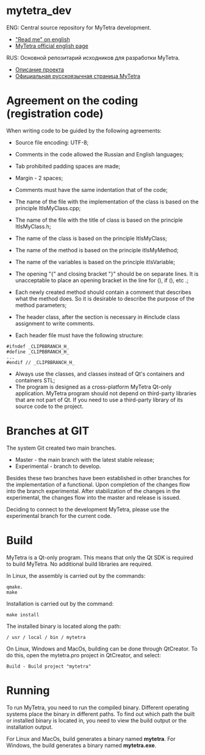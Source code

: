 mytetra_dev
===========

ENG: Central source repository for MyTetra development.<br/> 
* ["Read me" on english](https://github.com/xintrea/mytetra_dev/blob/experimental/README_ENG.md)
* [MyTetra official english page](http://webhamster.ru/site/page/index/articles/projectcode/138)

RUS: Основной репозитарий исходников для разработки MyTetra.<br/>
* [Описание проекта](https://github.com/xintrea/mytetra_dev/blob/experimental/README.md)
* [Официальная русскоязычная страница MyTetra](http://webhamster.ru/site/page/index/articles/projectcode/105)


Agreement on the coding (registration code)
===========================================

When writing code to be guided by the following agreements:

* Source file encoding: UTF-8;
* Comments in the code allowed the Russian and English languages;
* Tab prohibited padding spaces are made;
* Margin - 2 spaces;
* Comments must have the same indentation that of the code;
* The name of the file with the implementation of the class is based on the principle ItIsMyClass.cpp;
* The name of the file with the title of class is based on the principle ItIsMyClass.h;
* The name of the class is based on the principle ItIsMyClass;
* The name of the method is based on the principle itIsMyMethod;
* The name of the variables is based on the principle itIsVariable;
* The opening "{" and closing bracket "}" should be on separate lines. It is unacceptable to place an opening bracket in the line for (), if (), etc .;
* Each newly created method should contain a comment that describes what the method does. So it is desirable to describe the purpose of the method parameters;
* The header class, after the section is necessary in #include class assignment to write comments.

* Each header file must have the following structure:

```
#ifndef _CLIPBBRANCH_H_
#define _CLIPBBRANCH_H_
...
#endif // _CLIPBBRANCH_H_
```

* Always use the classes, and classes instead of Qt's containers and containers STL;
* The program is designed as a cross-platform MyTetra Qt-only application. MyTetra program should not depend on third-party libraries that are not part of Qt. If you need to use a third-party library of its source code to the project.

Branches at GIT
===============

The system Git created two main branches.

*  Master - the main branch with the latest stable release;
*  Experimental - branch to develop.

Besides these two branches have been established in other branches for the implementation of a functional. Upon completion of the changes flow into the branch experimental. After stabilization of the changes in the experimental, the changes flow into the master and release is issued.

Deciding to connect to the development MyTetra, please use the experimental branch for the current code.


Build
=====

MyTetra is a Qt-only program.
This means that only the Qt SDK is required to build MyTetra.
No additional build libraries are required.

In Linux, the assembly is carried out by the commands:
```
qmake.
make
```

Installation is carried out by the command:
```
make install
```

The installed binary is located along the path:
```
/ usr / local / bin / mytetra
```

On Linux, Windows and MacOs, building can be done through QtCreator.
To do this, open the mytetra.pro project in QtCreator, and select:
```
Build - Build project "mytetra"
```

Running
======

To run MyTetra, you need to run the compiled binary.
Different operating systems place the binary in different paths.
To find out which path the built or installed binary is located in, you need to view the build output or the installation output.

For Linux and MacOs, build generates a binary named **mytetra**.
For Windows, the build generates a binary named **mytetra.exe**.
